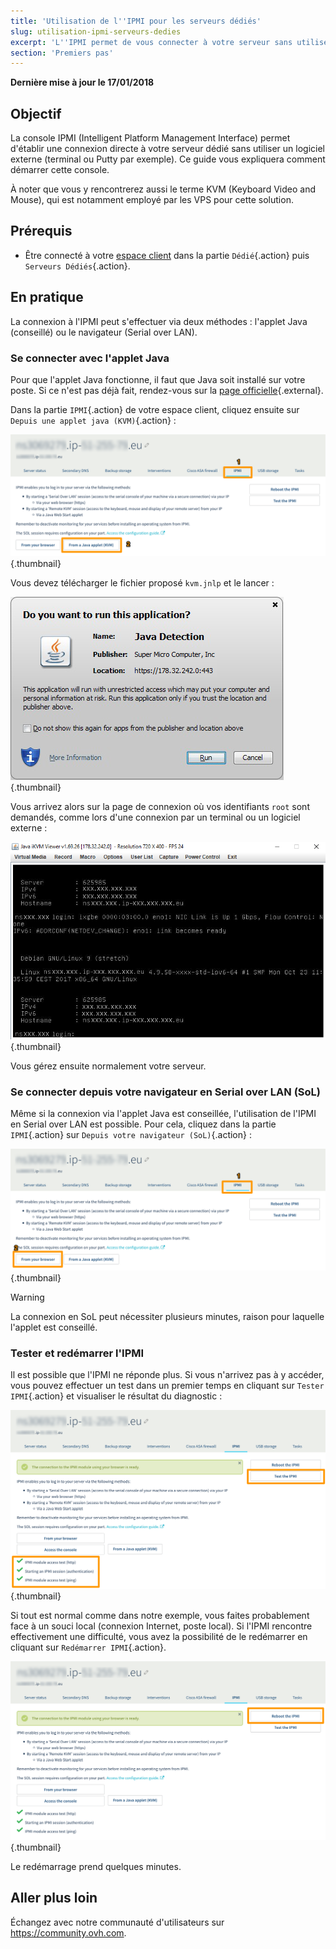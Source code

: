 ```yaml
---
title: 'Utilisation de l''IPMI pour les serveurs dédiés'
slug: utilisation-ipmi-serveurs-dedies
excerpt: 'L''IPMI permet de vous connecter à votre serveur sans utiliser un logiciel externe'
section: 'Premiers pas'
---
```


**Dernière mise à jour le 17/01/2018**

## Objectif

La console IPMI (Intelligent Platform Management Interface) permet d'établir une connexion directe à votre serveur dédié sans utiliser un logiciel externe (terminal ou Putty par exemple). Ce guide vous expliquera comment démarrer cette console.

À noter que vous y rencontrerez aussi le terme KVM (Keyboard Video and Mouse), qui est notamment employé par les VPS pour cette solution.

## Prérequis

- Être connecté à votre [espace client](https://www.ovh.com/auth/?action=gotomanager) dans la partie `Dédié`{.action} puis `Serveurs Dédiés`{.action}.

## En pratique

La connexion à l'IPMI peut s'effectuer via deux méthodes : l'applet Java (conseillé) ou le navigateur (Serial over LAN).

### Se connecter avec l'applet Java

Pour que l'applet Java fonctionne, il faut que Java soit installé sur votre poste. Si ce n'est pas déjà fait, rendez-vous sur la [page officielle](https://www.java.com/fr/download/){.external}.

Dans la partie `IPMI`{.action} de votre espace client, cliquez ensuite sur `Depuis une applet java (KVM)`{.action} :

![IPMI Java initiated](images/java_ipmi_initiate.png){.thumbnail}

Vous devez télécharger le fichier proposé `kvm.jnlp` et le lancer :

![IPMI Java opening](images/java_ipmi_activation.png){.thumbnail}

Vous arrivez alors sur la page de connexion où vos identifiants `root` sont demandés, comme lors d'une connexion par un terminal ou un logiciel externe :

![IPMI Java login](images/java_ipmi_login.png){.thumbnail}

Vous gérez ensuite normalement votre serveur.

### Se connecter depuis votre navigateur en Serial over LAN (SoL)

Même si la connexion via l'applet Java est conseillée, l'utilisation de l'IPMI en Serial over LAN est possible. Pour cela, cliquez dans la partie `IPMI`{.action} sur `Depuis votre navigateur (SoL)`{.action} :

![IPMI SoL activation](images/sol_ipmi_activation.png){.thumbnail}

> [!warning]
>
> La connexion en SoL peut nécessiter plusieurs minutes, raison pour laquelle l'applet est conseillé.
>

### Tester et redémarrer l'IPMI

Il est possible que l'IPMI ne réponde plus. Si vous n'arrivez pas à y accéder, vous pouvez effectuer un test dans un premier temps en cliquant sur `Tester IPMI`{.action} et visualiser le résultat du diagnostic :

![IPMI test](images/ipmi_test.png){.thumbnail}

Si tout est normal comme dans notre exemple, vous faites probablement face à un souci local (connexion Internet, poste local). Si l'IPMI rencontre effectivement une difficulté, vous avez la possibilité de le redémarrer en cliquant sur `Redémarrer IPMI`{.action}.

![IPMI test](images/ipmi_reboot.png){.thumbnail}

Le redémarrage prend quelques minutes.

## Aller plus loin

Échangez avec notre communauté d'utilisateurs sur <https://community.ovh.com>.